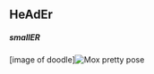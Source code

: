 ## HeAdEr
##### smallER
[image of doodle]![Mox pretty pose](https://github.com/user-attachments/assets/0eadf45c-0b70-47eb-b985-d564ed01f008)
